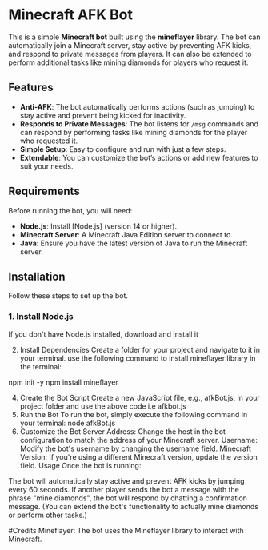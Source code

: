 # Minecraft AFK Bot

This is a simple **Minecraft bot** built using the **mineflayer** library. The bot can automatically join a Minecraft server, stay active by preventing AFK kicks, and respond to private messages from players. It can also be extended to perform additional tasks like mining diamonds for players who request it.

## Features

- **Anti-AFK**: The bot automatically performs actions (such as jumping) to stay active and prevent being kicked for inactivity.
- **Responds to Private Messages**: The bot listens for `/msg` commands and can respond by performing tasks like mining diamonds for the player who requested it.
- **Simple Setup**: Easy to configure and run with just a few steps.
- **Extendable**: You can customize the bot’s actions or add new features to suit your needs.

## Requirements

Before running the bot, you will need:

- **Node.js**: Install [Node.js] (version 14 or higher).
- **Minecraft Server**: A Minecraft Java Edition server to connect to.
- **Java**: Ensure you have the latest version of Java to run the Minecraft server.

## Installation

Follow these steps to set up the bot.

### 1. Install Node.js

If you don't have Node.js installed, download and install it 

2. Install Dependencies
   Create a folder for your project and navigate to it in your terminal.
   use the following command to install mineflayer library in the terminal:
   
npm init -y
npm install mineflayer

4. Create the Bot Script
Create a new JavaScript file, e.g., afkBot.js, in your project folder and use the above code i.e afkbot.js
5. Run the Bot
To run the bot, simply execute the following command in your terminal:
node afkBot.js
6. Customize the Bot
Server Address: Change the host in the bot configuration to match the address of your Minecraft server.
Username: Modify the bot's username by changing the username field.
Minecraft Version: If you're using a different Minecraft version, update the version field.
Usage
Once the bot is running:

The bot will automatically stay active and prevent AFK kicks by jumping every 60 seconds.
If another player sends the bot a message with the phrase "mine diamonds", the bot will respond by chatting a confirmation message. (You can extend the bot's functionality to actually mine diamonds or perform other tasks.)

#Credits
Mineflayer: The bot uses the Mineflayer library to interact with Minecraft.


    
   


